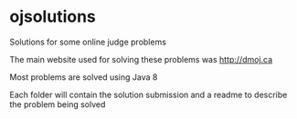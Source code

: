 # ojsolutions
Solutions for some online judge problems

The main website used for solving these problems was http://dmoj.ca

Most problems are solved using Java 8

Each folder will contain the solution submission and a readme to describe the problem being solved